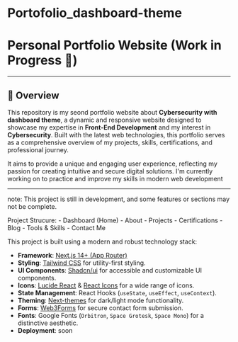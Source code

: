 # Portofolio_dashboard-theme
# Personal Portfolio Website (Work in Progress 🚧)

---

## 🌟 Overview

This repository is my seond portfolio website about **Cybersecurity with dashboard theme**, a dynamic and responsive website designed to showcase my expertise in **Front-End Development** and my interest in **Cybersecurity**. Built with the latest web technologies, this portfolio serves as a comprehensive overview of my projects, skills, certifications, and professional journey.

It aims to provide a unique and engaging user experience, reflecting my passion for creating intuitive and secure digital solutions. I'm currently working on to practice and improve my skills in modern web development

---

note: This project is still in development, and some features or sections may not be complete.

Project Strucure:
    - Dashboard (Home)
    - About 
    - Projects
    - Certifications
    - Blog
    - Tools & Skills
    - Contact Me

This project is built using a modern and robust technology stack:
* **Framework**: [Next.js 14+ (App Router)](https://nextjs.org/)
* **Styling**: [Tailwind CSS](https://tailwindcss.com/) for utility-first styling.
* **UI Components**: [Shadcn/ui](https://ui.shadcn.com/) for accessible and customizable UI components.
* **Icons**: [Lucide React](https://lucide.dev/icons/) & [React Icons](https://react-icons.github.io/react-icons/) for a wide range of icons.
* **State Management**: React Hooks (`useState`, `useEffect`, `useContext`).
* **Theming**: [Next-themes](https://github.com/pacocoursey/next-themes) for dark/light mode functionality.
* **Forms**: [Web3Forms](https://web3forms.com/) for secure contact form submission.
* **Fonts**: Google Fonts (`Orbitron`, `Space Grotesk`, `Space Mono`) for a distinctive aesthetic.
* **Deployment**: soon
